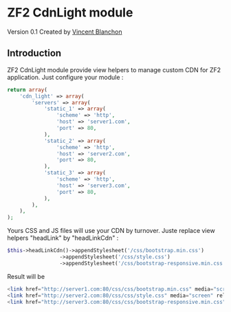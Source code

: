 ZF2 CdnLight module
========

Version 0.1 Created by [Vincent Blanchon](http://developpeur-zend-framework.fr/)

Introduction
------------

ZF2 CdnLight module provide view helpers to manage custom CDN for ZF2 application.
Just configure your module :

```php
return array(
    'cdn_light' => array(
        'servers' => array(
            'static_1' => array(
                'scheme' => 'http',
                'host' => 'server1.com',
                'port' => 80,
            ),
            'static_2' => array(
                'scheme' => 'http',
                'host' => 'server2.com',
                'port' => 80,
            ),
            'static_3' => array(
                'scheme' => 'http',
                'host' => 'server3.com',
                'port' => 80,
            ),
        ),
    ),
);

```

Yours CSS and JS files will use your CDN by turnover.
Juste replace view helpers "headLink" by "headLinkCdn" :


```php
$this->headLinkCdn()->appendStylesheet('/css/bootstrap.min.css')
                 ->appendStylesheet('/css/style.css')
                 ->appendStylesheet('/css/bootstrap-responsive.min.css');
```

Result will be 

```php
<link href="http://server1.com:80/css/css/bootstrap.min.css" media="screen" rel="stylesheet" type="text/css" />
<link href="http://server2.com:80/css/css/style.css" media="screen" rel="stylesheet" type="text/css" />
<link href="http://server3.com:80/css/css/bootstrap-responsive.min.css" media="screen" rel="stylesheet" type="text/css" />
```